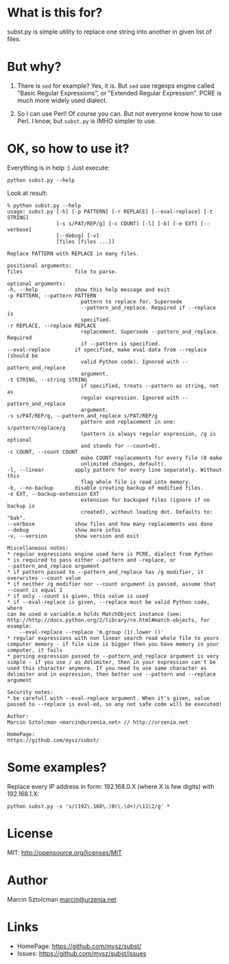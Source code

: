 What is this for?
=================

subst.py is simple utility to replace one string into another in given list of files.

But why?
========

1. There is `sed` for example?
    Yes, it is. But `sed` use regexps engine called "Basic Regular Expressions", or "Extended
    Regular Expression". PCRE is much more widely used dialect.

2. So I can use Perl!
    Of course you can. But not everyone know how to use Perl. I know, but `subst.py` is IMHO
    simpler to use.

OK, so how to use it?
=====================

Everything is in help :) Just execute:

    python subst.py --help

Look at result:

    % python subst.py --help                                 
    usage: subst.py [-h] [-p PATTERN] [-r REPLACE] [--eval-replace] [-t STRING]
                    [-s s/PAT/REP/g] [-c COUNT] [-l] [-b] [-e EXT] [--verbose]
                    [--debug] [-v]
                    [files [files ...]]
    
    Replace PATTERN with REPLACE in many files.
    
    positional arguments:
    files                 file to parse.
    
    optional arguments:
    -h, --help            show this help message and exit
    -p PATTERN, --pattern PATTERN
                            pattern to replace for. Supersede
                            --pattern_and_replace. Required if --replace is
                            specified.
    -r REPLACE, --replace REPLACE
                            replacement. Supersede --pattern_and_replace. Required
                            if --pattern is specified.
    --eval-replace        if specified, make eval data from --replace (should be
                            valid Python code). Ignored with --pattern_and_replace
                            argument.
    -t STRING, --string STRING
                            if specified, treats --pattern as string, not as
                            regular expression. Ignored with --pattern_and_replace
                            argument.
    -s s/PAT/REP/g, --pattern_and_replace s/PAT/REP/g
                            pattern and replacement in one: s/pattern/replace/g
                            (pattern is always regular expression, /g is optional
                            and stands for --count=0).
    -c COUNT, --count COUNT
                            make COUNT replacements for every file (0 make
                            unlimited changes, default).
    -l, --linear          apply pattern for every line separately. Without this
                            flag whole file is read into memory.
    -b, --no-backup       disable creating backup of modified files.
    -e EXT, --backup-extension EXT
                            extension for backuped files (ignore if no backup is
                            created), without leading dot. Defaults to: "bak".
    --verbose             show files and how many replacements was done
    --debug               show more infos
    -v, --version         show version and exit
    
    Miscellaneous notes:
    * regular expressions engine used here is PCRE, dialect from Python
    * is required to pass either --pattern and -replace, or
    --pattern_and_replace argument
    * if pattern passed to --pattern_and_replace has /g modifier, it
    overwrites --count value
    * if neither /g modifier nor --count argument is passed, assume that
    --count is equal 1
    * if only --count is given, this value is used
    * if --eval-replace is given, --replace must be valid Python code, where
    can be used m variable.m holds MatchObject instance (see:
    http://http://docs.python.org/2/library/re.html#match-objects, for
    example:
        --eval-replace --replace 'm.group (1).lower ()'
    * regular expressions with non linear search read whole file to yours
    computer memory - if file size is bigger then you have memory in your
    computer, it fails
    * parsing expression passed to --pattern_and_replace argument is very
    simple - if you use / as delimiter, then in your expression can't be
    used this character anymore. If you need to use same character as
    delimiter and in expression, then better use --pattern and --replace
    argument
    
    Security notes:
    * be carefull with --eval-replace argument. When it's given, value
    passed to --replace is eval-ed, so any not safe code will be executed!
    
    Author:
    Marcin Sztolcman <marcin@urzenia.net> // http://urzenia.net
    
    HomePage:
    https://github.com/mysz/subst/

Some examples?
==============

Replace every IP address in form: 192.168.0.X (where X is few digits) with
192.168.1.X:

    python subst.py -s 's/(192\.168\.)0(\.\d+)/\11\2/g' *

License
=======

MIT: http://opensource.org/licenses/MIT

Author
======

Marcin Sztolcman <marcin@urzenia.net>

Links
=====

* HomePage: https://github.com/mysz/subst/
* Issues:   https://github.com/mysz/subst/issues

